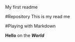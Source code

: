 My first readme

#Repository
This is my read me

#Playing with Markdown

**Hello** on the ***World***


